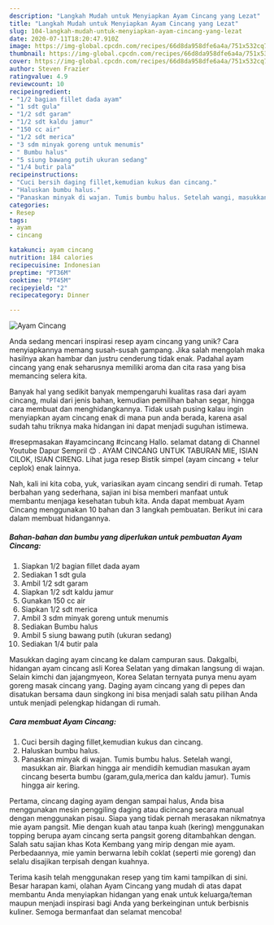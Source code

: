 ```yaml
---
description: "Langkah Mudah untuk Menyiapkan Ayam Cincang yang Lezat"
title: "Langkah Mudah untuk Menyiapkan Ayam Cincang yang Lezat"
slug: 104-langkah-mudah-untuk-menyiapkan-ayam-cincang-yang-lezat
date: 2020-07-11T18:20:47.910Z
image: https://img-global.cpcdn.com/recipes/66d8da958dfe6a4a/751x532cq70/ayam-cincang-foto-resep-utama.jpg
thumbnail: https://img-global.cpcdn.com/recipes/66d8da958dfe6a4a/751x532cq70/ayam-cincang-foto-resep-utama.jpg
cover: https://img-global.cpcdn.com/recipes/66d8da958dfe6a4a/751x532cq70/ayam-cincang-foto-resep-utama.jpg
author: Steven Frazier
ratingvalue: 4.9
reviewcount: 10
recipeingredient:
- "1/2 bagian fillet dada ayam"
- "1 sdt gula"
- "1/2 sdt garam"
- "1/2 sdt kaldu jamur"
- "150 cc air"
- "1/2 sdt merica"
- "3 sdm minyak goreng untuk menumis"
- " Bumbu halus"
- "5 siung bawang putih ukuran sedang"
- "1/4 butir pala"
recipeinstructions:
- "Cuci bersih daging fillet,kemudian kukus dan cincang."
- "Haluskan bumbu halus."
- "Panaskan minyak di wajan. Tumis bumbu halus. Setelah wangi, masukkan air. Biarkan hingga air mendidih kemudian masukan ayam cincang beserta bumbu (garam,gula,merica dan kaldu jamur). Tumis hingga air kering."
categories:
- Resep
tags:
- ayam
- cincang

katakunci: ayam cincang 
nutrition: 184 calories
recipecuisine: Indonesian
preptime: "PT36M"
cooktime: "PT45M"
recipeyield: "2"
recipecategory: Dinner

---
```



![Ayam Cincang](https://img-global.cpcdn.com/recipes/66d8da958dfe6a4a/751x532cq70/ayam-cincang-foto-resep-utama.jpg)

Anda sedang mencari inspirasi resep ayam cincang yang unik? Cara menyiapkannya memang susah-susah gampang. Jika salah mengolah maka hasilnya akan hambar dan justru cenderung tidak enak. Padahal ayam cincang yang enak seharusnya memiliki aroma dan cita rasa yang bisa memancing selera kita.

Banyak hal yang sedikit banyak mempengaruhi kualitas rasa dari ayam cincang, mulai dari jenis bahan, kemudian pemilihan bahan segar, hingga cara membuat dan menghidangkannya. Tidak usah pusing kalau ingin menyiapkan ayam cincang enak di mana pun anda berada, karena asal sudah tahu triknya maka hidangan ini dapat menjadi suguhan istimewa.

#resepmasakan #ayamcincang #cincang Hallo. selamat datang di Channel Youtube Dapur Sempril 😊 . AYAM CINCANG UNTUK TABURAN MIE, ISIAN CILOK, ISIAN CIRENG. Lihat juga resep Bistik simpel (ayam cincang + telur ceplok) enak lainnya.


Nah, kali ini kita coba, yuk, variasikan ayam cincang sendiri di rumah. Tetap berbahan yang sederhana, sajian ini bisa memberi manfaat untuk membantu menjaga kesehatan tubuh kita. Anda dapat membuat Ayam Cincang menggunakan 10 bahan dan 3 langkah pembuatan. Berikut ini cara dalam membuat hidangannya.

<!--inarticleads1-->

##### Bahan-bahan dan bumbu yang diperlukan untuk pembuatan Ayam Cincang:

1. Siapkan 1/2 bagian fillet dada ayam
1. Sediakan 1 sdt gula
1. Ambil 1/2 sdt garam
1. Siapkan 1/2 sdt kaldu jamur
1. Gunakan 150 cc air
1. Siapkan 1/2 sdt merica
1. Ambil 3 sdm minyak goreng untuk menumis
1. Sediakan  Bumbu halus
1. Ambil 5 siung bawang putih (ukuran sedang)
1. Sediakan 1/4 butir pala


Masukkan daging ayam cincang ke dalam campuran saus. Dakgalbi, hidangan ayam cincang asli Korea Selatan yang dimakan langsung di wajan. Selain kimchi dan jajangmyeon, Korea Selatan ternyata punya menu ayam goreng masak cincang yang. Daging ayam cincang yang di pepes dan disatukan bersama daun singkong ini bisa menjadi salah satu pilihan Anda untuk menjadi pelengkap hidangan di rumah. 

<!--inarticleads2-->

##### Cara membuat Ayam Cincang:

1. Cuci bersih daging fillet,kemudian kukus dan cincang.
1. Haluskan bumbu halus.
1. Panaskan minyak di wajan. Tumis bumbu halus. Setelah wangi, masukkan air. Biarkan hingga air mendidih kemudian masukan ayam cincang beserta bumbu (garam,gula,merica dan kaldu jamur). Tumis hingga air kering.


Pertama, cincang daging ayam dengan sampai halus, Anda bisa menggunakan mesin penggiling daging atau dicincang secara manual dengan menggunakan pisau. Siapa yang tidak pernah merasakan nikmatnya mie ayam pangsit. Mie dengan kuah atau tanpa kuah (kering) menggunakan topping berupa ayam cincang serta pangsit goreng ditambahkan dengan. Salah satu sajian khas Kota Kembang yang mirip dengan mie ayam. Perbedaannya, mie yamin berwarna lebih coklat (seperti mie goreng) dan selalu disajikan terpisah dengan kuahnya. 

Terima kasih telah menggunakan resep yang tim kami tampilkan di sini. Besar harapan kami, olahan Ayam Cincang yang mudah di atas dapat membantu Anda menyiapkan hidangan yang enak untuk keluarga/teman maupun menjadi inspirasi bagi Anda yang berkeinginan untuk berbisnis kuliner. Semoga bermanfaat dan selamat mencoba!
